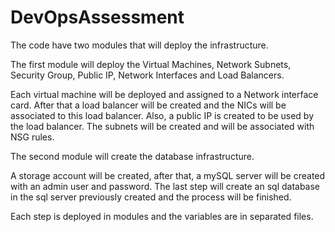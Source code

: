 # DevOpsAssessment

The code have two modules that will deploy the infrastructure. 

The first module will deploy the Virtual Machines, Network Subnets, Security Group, Public IP, Network Interfaces and Load Balancers.

Each virtual machine will be deployed and assigned to a Network interface card. After that a load balancer will be created and the NICs will be associated to this load balancer.
Also, a public IP is created to be used by the load balancer. The subnets will be created and will be associated with NSG rules.

The second module will create the database infrastructure.

A storage account will be created, after that, a mySQL server will be created with an admin user and password. The last step will create an sql database in the sql server previously created and the process will be finished.

Each step is deployed in modules and the variables are in separated files.
